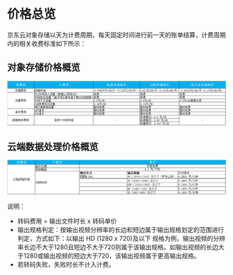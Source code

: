 # 价格总览

京东云对象存储以天为计费周期，每天固定时间进行前一天的账单结算，计费周期内的相关收费标准如下所示：

## 对象存储价格概览

![对象存储价格概览](../../../../image/Object-Storage-Service/OSS-157.png)

## 云端数据处理价格概览


![云端数据处理价格概览](../../../../image/Object-Storage-Service/OSS-158.png)

说明：

- 转码费用 = 输出文件时长 x 转码单价
- 输出规格判定：按输出视频分辨率的长边和短边属于输出规格划定的范围进行判定，方式如下：以输出  HD (1280 x 720)及以下 规格为例，输出视频的分辨率长边不大于1280且短边不大于720则属于该输出规格。如输出视频的长边大于1280或输出视频的短边大于720，该输出视频属于更高输出规格。
- 若转码失败，失败时长不计入计费。
